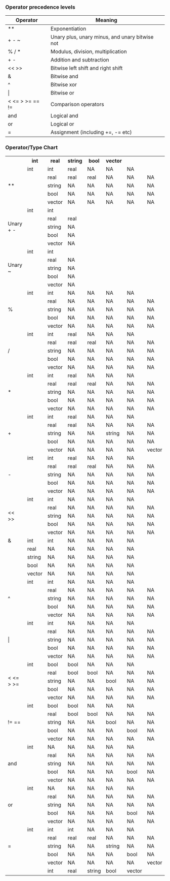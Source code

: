### Operator precedence levels

Operator           | Meaning
-------------------|---------
**                 | Exponentiation
+ - ~              | Unary plus, unary minus, and unary bitwise not
% / *              | Modulus, division, multiplication
+ -                | Addition and subtraction
<< >>              | Bitwise left shift and right shift
&                  | Bitwise and
^                  | Bitwise xor
&#124;             | Bitwise or
< <= > >= == !=    | Comparison operators
and                | Logical and
or                 | Logical or
=                  | Assignment (including +=, -= etc)

### Operator/Type Chart



<table>
<tr><th>&nbsp;</th><th>int</th><th>real</th><th>string</th><th>bool</th><th>vector</th></tr>
<tr><td rowspan="5">**</td><td>int</td><td>int</td><td>real</td><td>NA</td><td>NA</td><td>NA</td></tr>
<tr><td>&nbsp;</td><td>real</td><td>real</td><td>real</td><td>NA</td><td>NA</td><td>NA</td></tr>
<tr><td>&nbsp;</td><td>string</td><td>NA</td><td>NA</td><td>NA</td><td>NA</td><td>NA</td></tr>
<tr><td>&nbsp;</td><td>bool</td><td>NA</td><td>NA</td><td>NA</td><td>NA</td><td>NA</td></tr>
<tr><td>&nbsp;</td><td>vector</td><td>NA</td><td>NA</td><td>NA</td><td>NA</td><td>NA</td></tr>
<tr><td rowspan="5">Unary + -</td><td>int</td><td>int</td><td>&nbsp;</td><td>&nbsp;</td><td>&nbsp;</td><td>&nbsp;</td></tr>
<tr><td>&nbsp;</td><td>real</td><td>real</td><td>&nbsp;</td><td>&nbsp;</td><td>&nbsp;</td><td>&nbsp;</td></tr>
<tr><td>&nbsp;</td><td>string</td><td>NA</td><td>&nbsp;</td><td>&nbsp;</td><td>&nbsp;</td><td>&nbsp;</td></tr>
<tr><td>&nbsp;</td><td>bool</td><td>NA</td><td>&nbsp;</td><td>&nbsp;</td><td>&nbsp;</td><td>&nbsp;</td></tr>
<tr><td>&nbsp;</td><td>vector</td><td>NA</td><td>&nbsp;</td><td>&nbsp;</td><td>&nbsp;</td><td>&nbsp;</td></tr>
<tr><td rowspan="5">Unary ~</td><td>int</td><td>int</td><td>&nbsp;</td><td>&nbsp;</td><td>&nbsp;</td><td>&nbsp;</td></tr>
<tr><td>&nbsp;</td><td>real</td><td>NA</td><td>&nbsp;</td><td>&nbsp;</td><td>&nbsp;</td><td>&nbsp;</td></tr>
<tr><td>&nbsp;</td><td>string</td><td>NA</td><td>&nbsp;</td><td>&nbsp;</td><td>&nbsp;</td><td>&nbsp;</td></tr>
<tr><td>&nbsp;</td><td>bool</td><td>NA</td><td>&nbsp;</td><td>&nbsp;</td><td>&nbsp;</td><td>&nbsp;</td></tr>
<tr><td>&nbsp;</td><td>vector</td><td>NA</td><td>&nbsp;</td><td>&nbsp;</td><td>&nbsp;</td><td>&nbsp;</td></tr>
<tr><td rowspan="5">%</td><td>int</td><td>int</td><td>NA</td><td>NA</td><td>NA</td><td>NA</td></tr>
<tr><td>&nbsp;</td><td>real</td><td>NA</td><td>NA</td><td>NA</td><td>NA</td><td>NA</td></tr>
<tr><td>&nbsp;</td><td>string</td><td>NA</td><td>NA</td><td>NA</td><td>NA</td><td>NA</td></tr>
<tr><td>&nbsp;</td><td>bool</td><td>NA</td><td>NA</td><td>NA</td><td>NA</td><td>NA</td></tr>
<tr><td>&nbsp;</td><td>vector</td><td>NA</td><td>NA</td><td>NA</td><td>NA</td><td>NA</td></tr>
<tr><td rowspan="5">/</td><td>int</td><td>int</td><td>real</td><td>NA</td><td>NA</td><td>NA</td></tr>
<tr><td>&nbsp;</td><td>real</td><td>real</td><td>real</td><td>NA</td><td>NA</td><td>NA</td></tr>
<tr><td>&nbsp;</td><td>string</td><td>NA</td><td>NA</td><td>NA</td><td>NA</td><td>NA</td></tr>
<tr><td>&nbsp;</td><td>bool</td><td>NA</td><td>NA</td><td>NA</td><td>NA</td><td>NA</td></tr>
<tr><td>&nbsp;</td><td>vector</td><td>NA</td><td>NA</td><td>NA</td><td>NA</td><td>NA</td></tr>
<tr><td rowspan="5">*</td><td>int</td><td>int</td><td>real</td><td>NA</td><td>NA</td><td>NA</td></tr>
<tr><td>&nbsp;</td><td>real</td><td>real</td><td>real</td><td>NA</td><td>NA</td><td>NA</td></tr>
<tr><td>&nbsp;</td><td>string</td><td>NA</td><td>NA</td><td>NA</td><td>NA</td><td>NA</td></tr>
<tr><td>&nbsp;</td><td>bool</td><td>NA</td><td>NA</td><td>NA</td><td>NA</td><td>NA</td></tr>
<tr><td>&nbsp;</td><td>vector</td><td>NA</td><td>NA</td><td>NA</td><td>NA</td><td>NA</td></tr>
<tr><td rowspan="5">+</td><td>int</td><td>int</td><td>real</td><td>NA</td><td>NA</td><td>NA</td></tr>
<tr><td>&nbsp;</td><td>real</td><td>real</td><td>NA</td><td>NA</td><td>NA</td><td>NA</td></tr>
<tr><td>&nbsp;</td><td>string</td><td>NA</td><td>NA</td><td>string</td><td>NA</td><td>NA</td></tr>
<tr><td>&nbsp;</td><td>bool</td><td>NA</td><td>NA</td><td>NA</td><td>NA</td><td>NA</td></tr>
<tr><td>&nbsp;</td><td>vector</td><td>NA</td><td>NA</td><td>NA</td><td>NA</td><td>vector</td></tr>
<tr><td rowspan="5">-</td><td>int</td><td>int</td><td>real</td><td>NA</td><td>NA</td><td>NA</td></tr>
<tr><td>&nbsp;</td><td>real</td><td>real</td><td>real</td><td>NA</td><td>NA</td><td>NA</td></tr>
<tr><td>&nbsp;</td><td>string</td><td>NA</td><td>NA</td><td>NA</td><td>NA</td><td>NA</td></tr>
<tr><td>&nbsp;</td><td>bool</td><td>NA</td><td>NA</td><td>NA</td><td>NA</td><td>NA</td></tr>
<tr><td>&nbsp;</td><td>vector</td><td>NA</td><td>NA</td><td>NA</td><td>NA</td><td>NA</td></tr>
<tr><td rowspan="5"><< >></td><td>int</td><td>int</td><td>NA</td><td>NA</td><td>NA</td><td>NA</td></tr>
<tr><td>&nbsp;</td><td>real</td><td>NA</td><td>NA</td><td>NA</td><td>NA</td><td>NA</td></tr>
<tr><td>&nbsp;</td><td>string</td><td>NA</td><td>NA</td><td>NA</td><td>NA</td><td>NA</td></tr>
<tr><td>&nbsp;</td><td>bool</td><td>NA</td><td>NA</td><td>NA</td><td>NA</td><td>NA</td></tr>
<tr><td>&nbsp;</td><td>vector</td><td>NA</td><td>NA</td><td>NA</td><td>NA</td><td>NA</td></tr>
<tr><td>&</td><td>int</td><td>int</td><td>NA</td><td>NA</td><td>NA</td><td>NA</td></tr>
<tr><td>&nbsp;</td><td>real</td><td>NA</td><td>NA</td><td>NA</td><td>NA</td><td>NA</td></tr>
<tr><td>&nbsp;</td><td>string</td><td>NA</td><td>NA</td><td>NA</td><td>NA</td><td>NA</td></tr>
<tr><td>&nbsp;</td><td>bool</td><td>NA</td><td>NA</td><td>NA</td><td>NA</td><td>NA</td></tr>
<tr><td>&nbsp;</td><td>vector</td><td>NA</td><td>NA</td><td>NA</td><td>NA</td><td>NA</td></tr>
<tr><td rowspan="5">^</td><td>int</td><td>int</td><td>NA</td><td>NA</td><td>NA</td><td>NA</td></tr>
<tr><td>&nbsp;</td><td>real</td><td>NA</td><td>NA</td><td>NA</td><td>NA</td><td>NA</td></tr>
<tr><td>&nbsp;</td><td>string</td><td>NA</td><td>NA</td><td>NA</td><td>NA</td><td>NA</td></tr>
<tr><td>&nbsp;</td><td>bool</td><td>NA</td><td>NA</td><td>NA</td><td>NA</td><td>NA</td></tr>
<tr><td>&nbsp;</td><td>vector</td><td>NA</td><td>NA</td><td>NA</td><td>NA</td><td>NA</td></tr>
<tr><td rowspan="5">|</td><td>int</td><td>int</td><td>NA</td><td>NA</td><td>NA</td><td>NA</td></tr>
<tr><td>&nbsp;</td><td>real</td><td>NA</td><td>NA</td><td>NA</td><td>NA</td><td>NA</td></tr>
<tr><td>&nbsp;</td><td>string</td><td>NA</td><td>NA</td><td>NA</td><td>NA</td><td>NA</td></tr>
<tr><td>&nbsp;</td><td>bool</td><td>NA</td><td>NA</td><td>NA</td><td>NA</td><td>NA</td></tr>
<tr><td>&nbsp;</td><td>vector</td><td>NA</td><td>NA</td><td>NA</td><td>NA</td><td>NA</td></tr>
<tr><td rowspan="5">< <= > >=</td><td>int</td><td>bool</td><td>bool</td><td>NA</td><td>NA</td><td>NA</td></tr>
<tr><td>&nbsp;</td><td>real</td><td>bool</td><td>bool</td><td>NA</td><td>NA</td><td>NA</td></tr>
<tr><td>&nbsp;</td><td>string</td><td>NA</td><td>NA</td><td>bool</td><td>NA</td><td>NA</td></tr>
<tr><td>&nbsp;</td><td>bool</td><td>NA</td><td>NA</td><td>NA</td><td>NA</td><td>NA</td></tr>
<tr><td>&nbsp;</td><td>vector</td><td>NA</td><td>NA</td><td>NA</td><td>NA</td><td>NA</td></tr>
<tr><td rowspan="5">!= ==</td><td>int</td><td>bool</td><td>bool</td><td>NA</td><td>NA</td><td>NA</td></tr>
<tr><td>&nbsp;</td><td>real</td><td>bool</td><td>bool</td><td>NA</td><td>NA</td><td>NA</td></tr>
<tr><td>&nbsp;</td><td>string</td><td>NA</td><td>NA</td><td>bool</td><td>NA</td><td>NA</td></tr>
<tr><td>&nbsp;</td><td>bool</td><td>NA</td><td>NA</td><td>NA</td><td>bool</td><td>NA</td></tr>
<tr><td>&nbsp;</td><td>vector</td><td>NA</td><td>NA</td><td>NA</td><td>NA</td><td>NA</td></tr>
<tr><td rowspan="5">and</td><td>int</td><td>NA</td><td>NA</td><td>NA</td><td>NA</td><td>NA</td></tr>
<tr><td>&nbsp;</td><td>real</td><td>NA</td><td>NA</td><td>NA</td><td>NA</td><td>NA</td></tr>
<tr><td>&nbsp;</td><td>string</td><td>NA</td><td>NA</td><td>NA</td><td>NA</td><td>NA</td></tr>
<tr><td>&nbsp;</td><td>bool</td><td>NA</td><td>NA</td><td>NA</td><td>bool</td><td>NA</td></tr>
<tr><td>&nbsp;</td><td>vector</td><td>NA</td><td>NA</td><td>NA</td><td>NA</td><td>NA</td></tr>
<tr><td rowspan="5">or</td><td>int</td><td>NA</td><td>NA</td><td>NA</td><td>NA</td><td>NA</td></tr>
<tr><td>&nbsp;</td><td>real</td><td>NA</td><td>NA</td><td>NA</td><td>NA</td><td>NA</td></tr>
<tr><td>&nbsp;</td><td>string</td><td>NA</td><td>NA</td><td>NA</td><td>NA</td><td>NA</td></tr>
<tr><td>&nbsp;</td><td>bool</td><td>NA</td><td>NA</td><td>NA</td><td>bool</td><td>NA</td></tr>
<tr><td>&nbsp;</td><td>vector</td><td>NA</td><td>NA</td><td>NA</td><td>NA</td><td>NA</td></tr>
<tr><td rowspan="5">=</td><td>int</td><td>int</td><td>int</td><td>NA</td><td>NA</td><td>NA</td></tr>
<tr><td>&nbsp;</td><td>real</td><td>real</td><td>real</td><td>NA</td><td>NA</td><td>NA</td></tr>
<tr><td>&nbsp;</td><td>string</td><td>NA</td><td>NA</td><td>string</td><td>NA</td><td>NA</td></tr>
<tr><td>&nbsp;</td><td>bool</td><td>NA</td><td>NA</td><td>NA</td><td>bool</td><td>NA</td></tr>
<tr><td>&nbsp;</td><td>vector</td><td>NA</td><td>NA</td><td>NA</td><td>NA</td><td>vector</td></tr>
<tr><td>&nbsp;</td><td>&nbsp;</td><td>int</td><td>real</td><td>string</td><td>bool</td><td>vector</td></tr>
</table>




